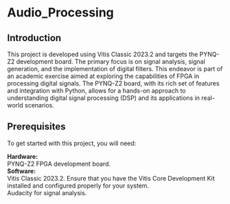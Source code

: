 # Audio_Processing
## Introduction
This project is developed using Vitis Classic 2023.2 and targets the PYNQ-Z2 development board. The primary focus is on signal analysis, signal generation, and the implementation of digital filters. This endeavor is part of an academic exercise aimed at exploring the capabilities of FPGA in processing digital signals. The PYNQ-Z2 board, with its rich set of features and integration with Python, allows for a hands-on approach to understanding digital signal processing (DSP) and its applications in real-world scenarios.

## Prerequisites
To get started with this project, you will need: <br>

**Hardware:** <br> PYNQ-Z2 FPGA development board. <br>
**Software:** <br> Vitis Classic 2023.2. Ensure that you have the Vitis Core Development Kit installed and configured properly for your system. <br>
Audacity for signal analysis.
